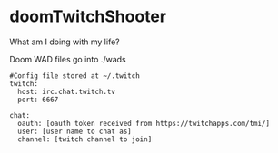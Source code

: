 # doomTwitchShooter

What am I doing with my life?

Doom WAD files go into ./wads

```
#Config file stored at ~/.twitch
twitch:
  host: irc.chat.twitch.tv
  port: 6667

chat:
  oauth: [oauth token received from https://twitchapps.com/tmi/]
  user: [user name to chat as]
  channel: [twitch channel to join]
```

